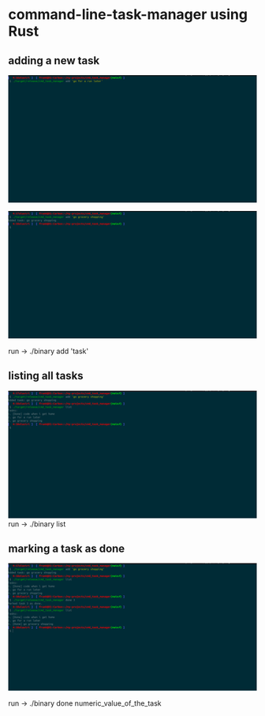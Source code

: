 # command-line-task-manager using Rust

## adding a new task
![adding new task](/images/1.png)

![added a new task successfully](/images/2.png)

run -> ./binary add 'task'
## listing all tasks
![listing all tasks](/images/3.png)
run -> ./binary list

## marking a task as done
![adding new task](/images/4.png)

run -> ./binary done numeric_value_of_the_task